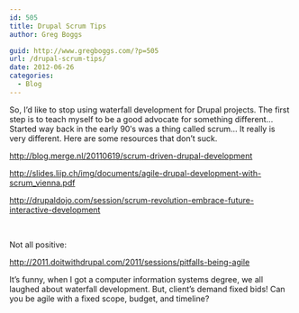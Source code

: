 ```yaml
---
id: 505
title: Drupal Scrum Tips
author: Greg Boggs

guid: http://www.gregboggs.com/?p=505
url: /drupal-scrum-tips/
date: 2012-06-26
categories:
  - Blog
---
```

So, I&#8217;d like to stop using waterfall development for Drupal projects. The first step is to teach myself to be a good advocate for something different&#8230; Started way back in the early 90&#8242;s was a thing called scrum&#8230; It really is very different. Here are some resources that don&#8217;t suck.

<http://blog.merge.nl/20110619/scrum-driven-drupal-development>

<http://slides.liip.ch/img/documents/agile-drupal-development-with-scrum_vienna.pdf>

<http://drupaldojo.com/session/scrum-revolution-embrace-future-interactive-development>

&nbsp;

Not all positive:

<http://2011.doitwithdrupal.com/2011/sessions/pitfalls-being-agile>

It&#8217;s funny, when I got a computer information systems degree, we all laughed about waterfall development. But, client&#8217;s demand fixed bids! Can you be agile with a fixed scope, budget, and timeline?